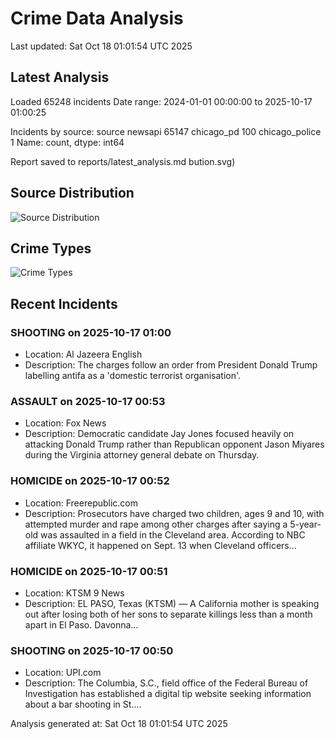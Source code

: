 # Crime Data Analysis
Last updated: Sat Oct 18 01:01:54 UTC 2025

## Latest Analysis

Loaded 65248 incidents
Date range: 2024-01-01 00:00:00 to 2025-10-17 01:00:25

Incidents by source:
source
newsapi           65147
chicago_pd          100
chicago_police        1
Name: count, dtype: int64

Report saved to reports/latest_analysis.md
bution.svg)

## Source Distribution
![Source Distribution](images/source_distribution.svg)

## Crime Types
![Crime Types](images/crime_types.svg)

## Recent Incidents

### SHOOTING on 2025-10-17 01:00
- Location: Al Jazeera English
- Description: The charges follow an order from President Donald Trump labelling antifa as a 'domestic terrorist organisation'.


### ASSAULT on 2025-10-17 00:53
- Location: Fox News
- Description: Democratic candidate Jay Jones focused heavily on attacking Donald Trump rather than Republican opponent Jason Miyares during the Virginia attorney general debate on Thursday.


### HOMICIDE on 2025-10-17 00:52
- Location: Freerepublic.com
- Description: Prosecutors have charged two children, ages 9 and 10, with attempted murder and rape among other charges after saying a 5-year-old was assaulted in a field in the Cleveland area. According to NBC affiliate WKYC, it happened on Sept. 13 when Cleveland officers…


### HOMICIDE on 2025-10-17 00:51
- Location: KTSM 9 News
- Description: EL PASO, Texas (KTSM) — A California mother is speaking out after losing both of her sons to separate killings less than a month apart in El Paso. Davonna...


### SHOOTING on 2025-10-17 00:50
- Location: UPI.com
- Description: The Columbia, S.C., field office of the Federal Bureau of Investigation has established a digital tip website seeking information about a bar shooting in St....

Analysis generated at: Sat Oct 18 01:01:54 UTC 2025
